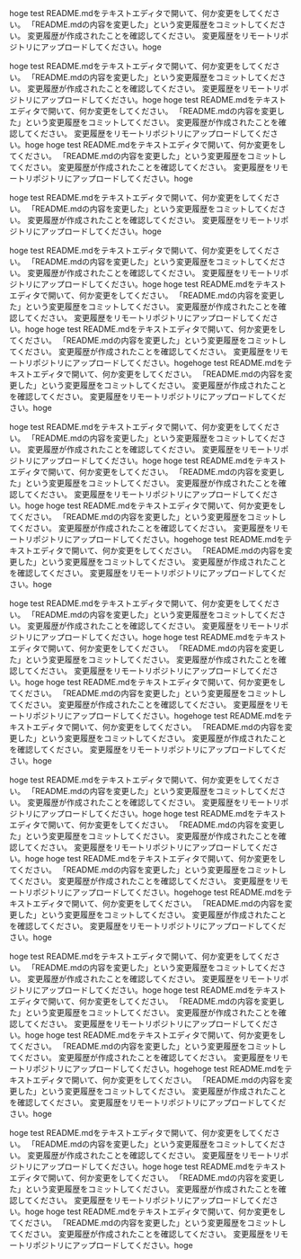 hoge
test
README.mdをテキストエディタで開いて、何か変更をしてください。
「README.mdの内容を変更した」という変更履歴をコミットしてください。
変更履歴が作成されたことを確認してください。
変更履歴をリモートリポジトリにアップロードしてください。hoge

hoge
test
README.mdをテキストエディタで開いて、何か変更をしてください。
「README.mdの内容を変更した」という変更履歴をコミットしてください。
変更履歴が作成されたことを確認してください。
変更履歴をリモートリポジトリにアップロードしてください。hoge
hoge
test
README.mdをテキストエディタで開いて、何か変更をしてください。
「README.mdの内容を変更した」という変更履歴をコミットしてください。
変更履歴が作成されたことを確認してください。
変更履歴をリモートリポジトリにアップロードしてください。hoge
hoge
test
README.mdをテキストエディタで開いて、何か変更をしてください。
「README.mdの内容を変更した」という変更履歴をコミットしてください。
変更履歴が作成されたことを確認してください。
変更履歴をリモートリポジトリにアップロードしてください。hoge

hoge
test
README.mdをテキストエディタで開いて、何か変更をしてください。
「README.mdの内容を変更した」という変更履歴をコミットしてください。
変更履歴が作成されたことを確認してください。
変更履歴をリモートリポジトリにアップロードしてください。hoge

hoge
test
README.mdをテキストエディタで開いて、何か変更をしてください。
「README.mdの内容を変更した」という変更履歴をコミットしてください。
変更履歴が作成されたことを確認してください。
変更履歴をリモートリポジトリにアップロードしてください。hoge
hoge
test
README.mdをテキストエディタで開いて、何か変更をしてください。
「README.mdの内容を変更した」という変更履歴をコミットしてください。
変更履歴が作成されたことを確認してください。
変更履歴をリモートリポジトリにアップロードしてください。hoge
hoge
test
README.mdをテキストエディタで開いて、何か変更をしてください。
「README.mdの内容を変更した」という変更履歴をコミットしてください。
変更履歴が作成されたことを確認してください。
変更履歴をリモートリポジトリにアップロードしてください。hogehoge
test
README.mdをテキストエディタで開いて、何か変更をしてください。
「README.mdの内容を変更した」という変更履歴をコミットしてください。
変更履歴が作成されたことを確認してください。
変更履歴をリモートリポジトリにアップロードしてください。hoge

hoge
test
README.mdをテキストエディタで開いて、何か変更をしてください。
「README.mdの内容を変更した」という変更履歴をコミットしてください。
変更履歴が作成されたことを確認してください。
変更履歴をリモートリポジトリにアップロードしてください。hoge
hoge
test
README.mdをテキストエディタで開いて、何か変更をしてください。
「README.mdの内容を変更した」という変更履歴をコミットしてください。
変更履歴が作成されたことを確認してください。
変更履歴をリモートリポジトリにアップロードしてください。hoge
hoge
test
README.mdをテキストエディタで開いて、何か変更をしてください。
「README.mdの内容を変更した」という変更履歴をコミットしてください。
変更履歴が作成されたことを確認してください。
変更履歴をリモートリポジトリにアップロードしてください。hogehoge
test
README.mdをテキストエディタで開いて、何か変更をしてください。
「README.mdの内容を変更した」という変更履歴をコミットしてください。
変更履歴が作成されたことを確認してください。
変更履歴をリモートリポジトリにアップロードしてください。hoge

hoge
test
README.mdをテキストエディタで開いて、何か変更をしてください。
「README.mdの内容を変更した」という変更履歴をコミットしてください。
変更履歴が作成されたことを確認してください。
変更履歴をリモートリポジトリにアップロードしてください。hoge
hoge
test
README.mdをテキストエディタで開いて、何か変更をしてください。
「README.mdの内容を変更した」という変更履歴をコミットしてください。
変更履歴が作成されたことを確認してください。
変更履歴をリモートリポジトリにアップロードしてください。hoge
hoge
test
README.mdをテキストエディタで開いて、何か変更をしてください。
「README.mdの内容を変更した」という変更履歴をコミットしてください。
変更履歴が作成されたことを確認してください。
変更履歴をリモートリポジトリにアップロードしてください。hogehoge
test
README.mdをテキストエディタで開いて、何か変更をしてください。
「README.mdの内容を変更した」という変更履歴をコミットしてください。
変更履歴が作成されたことを確認してください。
変更履歴をリモートリポジトリにアップロードしてください。hoge

hoge
test
README.mdをテキストエディタで開いて、何か変更をしてください。
「README.mdの内容を変更した」という変更履歴をコミットしてください。
変更履歴が作成されたことを確認してください。
変更履歴をリモートリポジトリにアップロードしてください。hoge
hoge
test
README.mdをテキストエディタで開いて、何か変更をしてください。
「README.mdの内容を変更した」という変更履歴をコミットしてください。
変更履歴が作成されたことを確認してください。
変更履歴をリモートリポジトリにアップロードしてください。hoge
hoge
test
README.mdをテキストエディタで開いて、何か変更をしてください。
「README.mdの内容を変更した」という変更履歴をコミットしてください。
変更履歴が作成されたことを確認してください。
変更履歴をリモートリポジトリにアップロードしてください。hogehoge
test
README.mdをテキストエディタで開いて、何か変更をしてください。
「README.mdの内容を変更した」という変更履歴をコミットしてください。
変更履歴が作成されたことを確認してください。
変更履歴をリモートリポジトリにアップロードしてください。hoge

hoge
test
README.mdをテキストエディタで開いて、何か変更をしてください。
「README.mdの内容を変更した」という変更履歴をコミットしてください。
変更履歴が作成されたことを確認してください。
変更履歴をリモートリポジトリにアップロードしてください。hoge
hoge
test
README.mdをテキストエディタで開いて、何か変更をしてください。
「README.mdの内容を変更した」という変更履歴をコミットしてください。
変更履歴が作成されたことを確認してください。
変更履歴をリモートリポジトリにアップロードしてください。hoge
hoge
test
README.mdをテキストエディタで開いて、何か変更をしてください。
「README.mdの内容を変更した」という変更履歴をコミットしてください。
変更履歴が作成されたことを確認してください。
変更履歴をリモートリポジトリにアップロードしてください。hogehoge
test
README.mdをテキストエディタで開いて、何か変更をしてください。
「README.mdの内容を変更した」という変更履歴をコミットしてください。
変更履歴が作成されたことを確認してください。
変更履歴をリモートリポジトリにアップロードしてください。hoge

hoge
test
README.mdをテキストエディタで開いて、何か変更をしてください。
「README.mdの内容を変更した」という変更履歴をコミットしてください。
変更履歴が作成されたことを確認してください。
変更履歴をリモートリポジトリにアップロードしてください。hoge
hoge
test
README.mdをテキストエディタで開いて、何か変更をしてください。
「README.mdの内容を変更した」という変更履歴をコミットしてください。
変更履歴が作成されたことを確認してください。
変更履歴をリモートリポジトリにアップロードしてください。hoge
hoge
test
README.mdをテキストエディタで開いて、何か変更をしてください。
「README.mdの内容を変更した」という変更履歴をコミットしてください。
変更履歴が作成されたことを確認してください。
変更履歴をリモートリポジトリにアップロードしてください。hoge